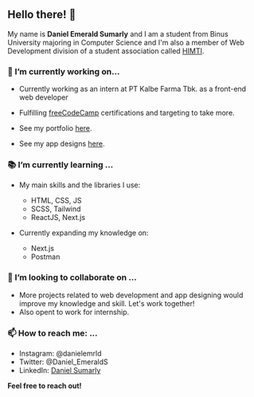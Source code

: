 ## Hello there! 👋

My name is **Daniel Emerald Sumarly** and I am a student from Binus University majoring in Computer Science and I'm also a member of Web Development division of a student association called [HIMTI](https://ofog.himti.or.id/).

### :hammer: I’m currently working on...
- Currently working as an intern at PT Kalbe Farma Tbk. as a front-end web developer

- Fulfilling [freeCodeCamp](https://www.freecodecamp.org/learn/) certifications and targeting to take more.

- See my portfolio [here](https://codepen.io/collection/bNRLWQ).

- See my app designs [here](https://www.figma.com/@danielemerald).

### :books: I’m currently learning ...
- My main skills and the libraries I use:
  - HTML, CSS, JS
  - SCSS, Tailwind
  - ReactJS, Next.js
  
- Currently expanding my knowledge on:
  - Next.js
  - Postman

### 👯 I’m looking to collaborate on ...
- More projects related to web development and app designing would improve my knowledge and skill. Let's work together!
- Also opent to work for internship.

### 📫 How to reach me: ...
- Instagram: @danielemrld
- Twitter: @Daniel_EmeraldS
- LinkedIn: [Daniel Sumarly](https://linkedin.com/in/danielemerald)

**Feel free to reach out!**

<!--
**Pilvorm/Pilvorm** is a ✨ _special_ ✨ repository because its `README.md` (this file) appears on your GitHub profile.

Here are some ideas to get you started:

- 🔭 I’m currently working on ...
- 🌱 I’m currently learning ...
- 👯 I’m looking to collaborate on ...
- 🤔 I’m looking for help with ...
- 💬 Ask me about ...
- 📫 How to reach me: ...
- 😄 Pronouns: ...
- ⚡ Fun fact: ...
-->
